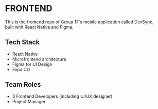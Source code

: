 # FRONTEND
This is the frontend repo of Group 17's mobile application called DevSync, built with React Native and Figma.

## Tech Stack
- React Native
- Microfrontend architecture
- Figma for UI Design
- Expo CLI

## Team Roles
- 3 Frontend Developers (including UI/UX designer)
- Project Manager

